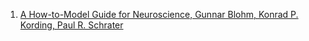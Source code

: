 1. [A How-to-Model Guide for Neuroscience, Gunnar Blohm, Konrad P. Kording, Paul R. Schrater](https://www.eneuro.org/content/7/1/ENEURO.0352-19.2019)
